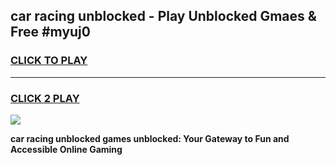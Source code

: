 
## car racing unblocked - Play Unblocked Gmaes & Free #myuj0
<h3>
<a href="https://news.freeplayer.one?title=car_racing_unblocked&ref=24F">CLICK TO PLAY</a></h3>
<hr>

<h3>
<a href="https://news.freeplayer.one?title=car_racing_unblocked&ref=24F">CLICK 2 PLAY</a>
  
</h3>

<a href="https://news.freeplayer.one?title=car_racing_unblocked&ref=24F/"><img src="https://clearcache.store/games.png"></a>


**car racing unblocked games unblocked: Your Gateway to Fun and Accessible Online Gaming**

